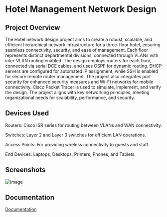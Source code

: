 
# Hotel Management Network Design




## Project Overview

The Hotel network design project aims to create a robust, scalable, and efficient hierarchical network infrastructure for a three-floor hotel, ensuring seamless connectivity, security, and ease of management. Each floor represents distinct departmental divisions, connected through VLANs with inter-VLAN routing enabled. The design employs routers for each floor, connected via serial DCE cables, and uses OSPF for dynamic routing. DHCP servers are configured for automated IP assignment, while SSH is enabled for secure remote router management. The project also integrates port security for enhanced security measures and Wi-Fi networks for mobile connectivity. Cisco Packet Tracer is used to simulate, implement, and verify the design. The project aligns with key networking principles, meeting organizational needs for scalability, performance, and security.

## Devices Used

Routers: Cisco ISR series for routing between VLANs and WAN connectivity.

Switches: Layer 2 and Layer 3 switches for efficient LAN operations.

Access Points: For providing wireless connectivity to guests and staff.

End Devices: Laptops, Desktops, Printers, Phones, and Tablets.
## Screenshots

![image](https://github.com/user-attachments/assets/32c29e4f-212c-48c0-a19d-7e5f8e519e4d)



## Documentation

[Documentation](https://linktodocumentation)

